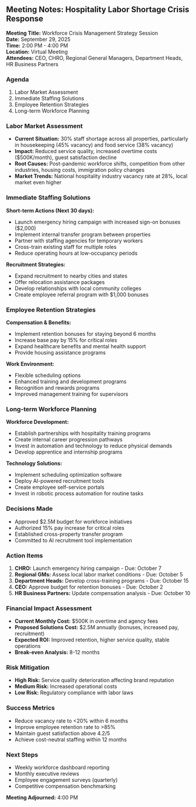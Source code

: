 ## Meeting Notes: Hospitality Labor Shortage Crisis Response

**Meeting Title:** Workforce Crisis Management Strategy Session  
**Date:** September 29, 2025  
**Time:** 2:00 PM - 4:00 PM  
**Location:** Virtual Meeting  
**Attendees:** CEO, CHRO, Regional General Managers, Department Heads, HR Business Partners  

### Agenda
1. Labor Market Assessment
2. Immediate Staffing Solutions
3. Employee Retention Strategies
4. Long-term Workforce Planning

### Labor Market Assessment
- **Current Situation:** 30% staff shortage across all properties, particularly in housekeeping (45% vacancy) and food service (38% vacancy)
- **Impact:** Reduced service quality, increased overtime costs ($500K/month), guest satisfaction decline
- **Root Causes:** Post-pandemic workforce shifts, competition from other industries, housing costs, immigration policy changes
- **Market Trends:** National hospitality industry vacancy rate at 28%, local market even higher

### Immediate Staffing Solutions
**Short-term Actions (Next 30 days):**
- Launch emergency hiring campaign with increased sign-on bonuses ($2,000)
- Implement internal transfer program between properties
- Partner with staffing agencies for temporary workers
- Cross-train existing staff for multiple roles
- Reduce operating hours at low-occupancy periods

**Recruitment Strategies:**
- Expand recruitment to nearby cities and states
- Offer relocation assistance packages
- Develop relationships with local community colleges
- Create employee referral program with $1,000 bonuses

### Employee Retention Strategies
**Compensation & Benefits:**
- Implement retention bonuses for staying beyond 6 months
- Increase base pay by 15% for critical roles
- Expand healthcare benefits and mental health support
- Provide housing assistance programs

**Work Environment:**
- Flexible scheduling options
- Enhanced training and development programs
- Recognition and rewards programs
- Improved management training for supervisors

### Long-term Workforce Planning
**Workforce Development:**
- Establish partnerships with hospitality training programs
- Create internal career progression pathways
- Invest in automation and technology to reduce physical demands
- Develop apprentice and internship programs

**Technology Solutions:**
- Implement scheduling optimization software
- Deploy AI-powered recruitment tools
- Create employee self-service portals
- Invest in robotic process automation for routine tasks

### Decisions Made
- Approved $2.5M budget for workforce initiatives
- Authorized 15% pay increase for critical roles
- Established cross-property transfer program
- Committed to AI recruitment tool implementation

### Action Items
1. **CHRO:** Launch emergency hiring campaign - Due: October 7
2. **Regional GMs:** Assess local labor market conditions - Due: October 5
3. **Department Heads:** Develop cross-training programs - Due: October 15
4. **CEO:** Approve budget for retention bonuses - Due: October 2
5. **HR Business Partners:** Update compensation analysis - Due: October 10

### Financial Impact Assessment
- **Current Monthly Cost:** $500K in overtime and agency fees
- **Proposed Solutions Cost:** $2.5M annually (bonuses, increased pay, recruitment)
- **Expected ROI:** Improved retention, higher service quality, stable operations
- **Break-even Analysis:** 8-12 months

### Risk Mitigation
- **High Risk:** Service quality deterioration affecting brand reputation
- **Medium Risk:** Increased operational costs
- **Low Risk:** Regulatory compliance with labor laws

### Success Metrics
- Reduce vacancy rate to <20% within 6 months
- Improve employee retention rate to >85%
- Maintain guest satisfaction above 4.2/5
- Achieve cost-neutral staffing within 12 months

### Next Steps
- Weekly workforce dashboard reporting
- Monthly executive reviews
- Employee engagement surveys (quarterly)
- Competitive compensation benchmarking

**Meeting Adjourned:** 4:00 PM